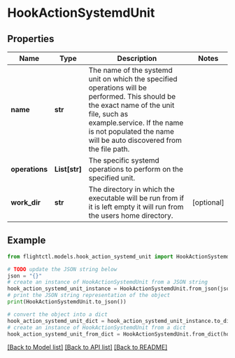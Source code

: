 # HookActionSystemdUnit


## Properties

Name | Type | Description | Notes
------------ | ------------- | ------------- | -------------
**name** | **str** | The name of the systemd unit on which the specified operations will be performed. This should be the exact name of the unit file, such as example.service. If the name is not populated the name will be auto discovered from the file path. | 
**operations** | **List[str]** | The specific systemd operations to perform on the specified unit. | 
**work_dir** | **str** | The directory in which the executable will be run from if it is left empty it will run from the users home directory. | [optional] 

## Example

```python
from flightctl.models.hook_action_systemd_unit import HookActionSystemdUnit

# TODO update the JSON string below
json = "{}"
# create an instance of HookActionSystemdUnit from a JSON string
hook_action_systemd_unit_instance = HookActionSystemdUnit.from_json(json)
# print the JSON string representation of the object
print(HookActionSystemdUnit.to_json())

# convert the object into a dict
hook_action_systemd_unit_dict = hook_action_systemd_unit_instance.to_dict()
# create an instance of HookActionSystemdUnit from a dict
hook_action_systemd_unit_from_dict = HookActionSystemdUnit.from_dict(hook_action_systemd_unit_dict)
```
[[Back to Model list]](../README.md#documentation-for-models) [[Back to API list]](../README.md#documentation-for-api-endpoints) [[Back to README]](../README.md)


